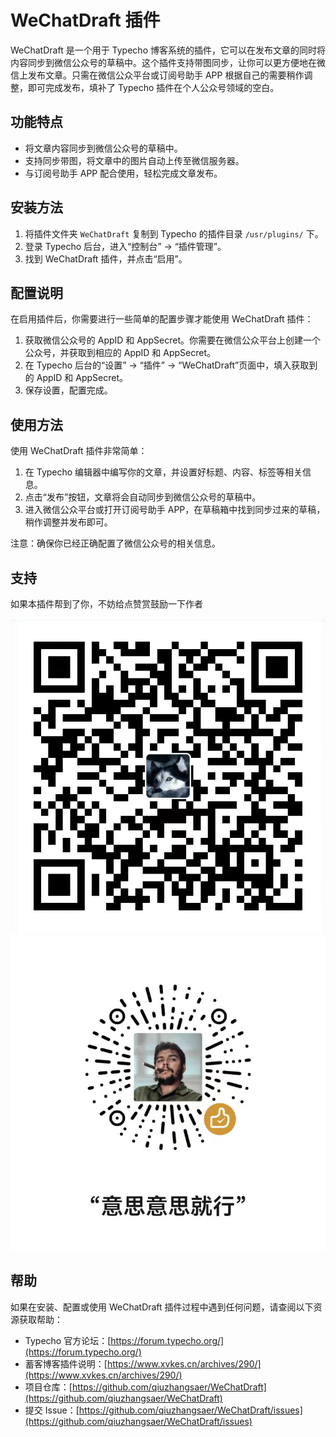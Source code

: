 # WeChatDraft 插件

WeChatDraft 是一个用于 Typecho 博客系统的插件，它可以在发布文章的同时将内容同步到微信公众号的草稿中。这个插件支持带图同步，让你可以更方便地在微信上发布文章。只需在微信公众平台或订阅号助手 APP 根据自己的需要稍作调整，即可完成发布，填补了 Typecho 插件在个人公众号领域的空白。

## 功能特点

- 将文章内容同步到微信公众号的草稿中。
- 支持同步带图，将文章中的图片自动上传至微信服务器。
- 与订阅号助手 APP 配合使用，轻松完成文章发布。

## 安装方法

1. 将插件文件夹 `WeChatDraft` 复制到 Typecho 的插件目录 `/usr/plugins/` 下。
2. 登录 Typecho 后台，进入“控制台” -> “插件管理”。
3. 找到 WeChatDraft 插件，并点击“启用”。

## 配置说明

在启用插件后，你需要进行一些简单的配置步骤才能使用 WeChatDraft 插件：

1. 获取微信公众号的 AppID 和 AppSecret。你需要在微信公众平台上创建一个公众号，并获取到相应的 AppID 和 AppSecret。
2. 在 Typecho 后台的“设置” -> “插件” -> “WeChatDraft”页面中，填入获取到的 AppID 和 AppSecret。
3. 保存设置，配置完成。

## 使用方法

使用 WeChatDraft 插件非常简单：

1. 在 Typecho 编辑器中编写你的文章，并设置好标题、内容、标签等相关信息。
2. 点击“发布”按钮，文章将会自动同步到微信公众号的草稿中。
3. 进入微信公众平台或打开订阅号助手 APP，在草稿箱中找到同步过来的草稿，稍作调整并发布即可。

注意：确保你已经正确配置了微信公众号的相关信息。

## 支持

如果本插件帮到了你，不妨给点赞赏鼓励一下作者

![支付宝](https://raw.githubusercontent.com/qiuzhangsaer/imageWarehouse/main/alipay.jpg)
![微信](https://raw.githubusercontent.com/qiuzhangsaer/imageWarehouse/main/wechat.jpg)


## 帮助

如果在安装、配置或使用 WeChatDraft 插件过程中遇到任何问题，请查阅以下资源获取帮助：

- Typecho 官方论坛：[https://forum.typecho.org/](https://forum.typecho.org/)
- 蓄客博客插件说明：[https://www.xvkes.cn/archives/290/](https://www.xvkes.cn/archives/290/)
- 项目仓库：[https://github.com/qiuzhangsaer/WeChatDraft](https://github.com/qiuzhangsaer/WeChatDraft)
- 提交 Issue：[https://github.com/qiuzhangsaer/WeChatDraft/issues](https://github.com/qiuzhangsaer/WeChatDraft/issues)
